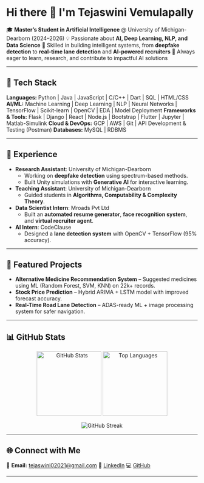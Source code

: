 

# Hi there 👋 I'm Tejaswini Vemulapally

🎓 **Master’s Student in Artificial Intelligence** @ University of Michigan-Dearborn (2024–2026)
💡 Passionate about **AI, Deep Learning, NLP, and Data Science**
🚀 Skilled in building intelligent systems, from **deepfake detection** to **real-time lane detection** and **AI-powered recruiters**
📌 Always eager to learn, research, and contribute to impactful AI solutions

---

## 🔧 Tech Stack

**Languages:** Python | Java | JavaScript | C/C++ | Dart | SQL | HTML/CSS
**AI/ML:** Machine Learning | Deep Learning | NLP | Neural Networks | TensorFlow | Scikit-learn | OpenCV | EDA | Model Deployment
**Frameworks & Tools:** Flask | Django | React | Node.js | Bootstrap | Flutter | Jupyter | Matlab-Simulink
**Cloud & DevOps:** GCP | AWS | Git | API Development & Testing (Postman)
**Databases:** MySQL | RDBMS

---

## 💼 Experience

* **Research Assistant**: University of Michigan-Dearborn
  * Working on **deepfake detection** using spectrum-based methods.
  * Built Unity simulations with **Generative AI** for interactive learning.
* **Teaching Assistant**: University of Michigan-Dearborn
  * Guided students in **Algorithms, Computability & Complexity Theory**.
* **Data Scientist Intern**: Mroads Pvt Ltd
  * Built an **automated resume generator**, **face recognition system**, and **virtual recruiter agent**.
* **AI Intern**: CodeClause
  * Designed a **lane detection system** with OpenCV + TensorFlow (95% accuracy).

---

## 📌 Featured Projects

* **Alternative Medicine Recommendation System** – Suggested medicines using ML (Random Forest, SVM, KNN) on 22k+ records.
* **Stock Price Prediction** – Hybrid ARIMA + LSTM model with improved forecast accuracy.
* **Real-Time Road Lane Detection** – ADAS-ready ML + image processing system for safer navigation.

---

## 📊 GitHub Stats

<p align="center">
  <img src="https://github-readme-stats.vercel.app/api?username=Tejaswini-002&show_icons=true&theme=radical" alt="GitHub Stats" height="170"/>
  <img src="https://github-readme-stats.vercel.app/api/top-langs/?username=Tejaswini-002&layout=compact&theme=radical" alt="Top Languages" height="170"/>
</p>

<p align="center">
  <img src="https://github-readme-streak-stats.herokuapp.com/?user=Tejaswini-002&theme=radical" alt="GitHub Streak"/>
</p>  

---

## 🌐 Connect with Me

📩 **Email:** [tejaswini02021@gmail.com](mailto:tejaswini02021@gmail.com)
💼 [LinkedIn](https://linkedin.com/in/tejaswini-2k24)
💻 [GitHub](https://github.com/Tejaswini-002)

---
